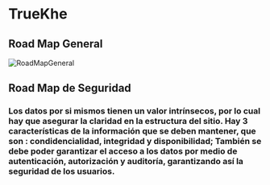 # TrueKhe

## Road Map General

![RoadMapGeneral](https://imgbbb.com/images/2019/08/03/Trueque---Road-Map.jpg)

## Road Map de Seguridad

### Los datos por si mismos tienen un valor intrínsecos, por lo cual hay que asegurar la claridad en la estructura del sitio. Hay 3 características de la información que se deben mantener, que son : condidencialidad, integridad y disponibilidad; También se debe poder garantizar el acceso a los datos por medio de autenticación, autorización y auditoría, garantizando así la seguridad de los usuarios.
